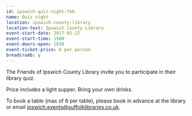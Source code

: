 ```yaml
---
id: ipswich-quiz-night-feb
name: Quiz night
location: ipswich-county-library
location-text: Ipswich County Library
event-start-date: 2017-02-22
event-start-time: 1900
event-doors-open: 1830
event-ticket-price: 6 per person
breadcrumb: y
---
```


The Friends of Ipswich County Library invite you to participate in their library quiz.

Price includes a light supper. Bring your own drinks.

To book a table (max of 6 per table), please book in advance at the library or email ipswich.events@suffolklibraries.co.uk.
